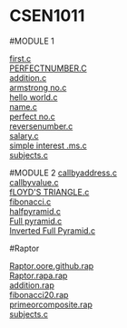 # CSEN1011

#MODULE 1

[first.c](https://github.com/MohanaSainidugonda/CSEN1011/blob/ece64928a859e61987308a6f897c7811135e67bf/first.c)<br />
[PERFECTNUMBER.C](https://github.com/MohanaSainidugonda/CSEN1011.MS/blob/887ad02f278c24194e7f0c1de61e14a32a0ee491/PERFECTNUMBER.C)<br/>
[addition.c](https://github.com/MohanaSainidugonda/CSEN1011.MS/blob/887ad02f278c24194e7f0c1de61e14a32a0ee491/addition.c)<br/>
[armstrong no.c](https://github.com/MohanaSainidugonda/CSEN1011.MS/blob/887ad02f278c24194e7f0c1de61e14a32a0ee491/armstrong%20no.c)<br/>
[hello world.c](https://github.com/MohanaSainidugonda/CSEN1011.MS/blob/887ad02f278c24194e7f0c1de61e14a32a0ee491/hello%20world.c)<br/>
[name.c](https://github.com/MohanaSainidugonda/CSEN1011.MS/blob/887ad02f278c24194e7f0c1de61e14a32a0ee491/name.c)<br/>
[perfect no.c](https://github.com/MohanaSainidugonda/CSEN1011.MS/blob/887ad02f278c24194e7f0c1de61e14a32a0ee491/perfect%20no.c)<br/>
[reversenumber.c](https://github.com/MohanaSainidugonda/CSEN1011.MS/blob/887ad02f278c24194e7f0c1de61e14a32a0ee491/reversenumber.c)<br/>
[salary.c](https://github.com/MohanaSainidugonda/CSEN1011.MS/blob/887ad02f278c24194e7f0c1de61e14a32a0ee491/salary.c)<br/>
[simple interest .ms.c](https://github.com/MohanaSainidugonda/CSEN1011.MS/blob/887ad02f278c24194e7f0c1de61e14a32a0ee491/simple%20interest%20%20.ms.c)<br/>
[subjects.c](https://github.com/MohanaSainidugonda/CSEN1011.MS/blob/887ad02f278c24194e7f0c1de61e14a32a0ee491/subjects.c)<br/>

#MODULE 2
[callbyaddress.c](https://github.com/MohanaSainidugonda/CSEN1011.MS/blob/887ad02f278c24194e7f0c1de61e14a32a0ee491/callbyaddress.c)<br/>
[callbyvalue.c](https://github.com/MohanaSainidugonda/CSEN1011.MS/blob/887ad02f278c24194e7f0c1de61e14a32a0ee491/callbyvalue.c)<br/>
[fLOYD'S TRIANGLE.c](https://github.com/MohanaSainidugonda/CSEN1011.MS/blob/887ad02f278c24194e7f0c1de61e14a32a0ee491/fLOYD'S%20TRIANGLE.c)<br/>
[fibonacci.c](https://github.com/MohanaSainidugonda/CSEN1011.MS/blob/887ad02f278c24194e7f0c1de61e14a32a0ee491/fibonacci.c)<br/>
[halfpyramid.c](https://github.com/MohanaSainidugonda/CSEN1011.MS/blob/887ad02f278c24194e7f0c1de61e14a32a0ee491/halfpyramid.c)<br/>
[Full pyramid.c](https://github.com/MohanaSainidugonda/CSEN1011/blob/4b0011aa8e76ea5bdaa1d12371c3daaa81e04d9d/Full%20pyramid.c)<br />
[Inverted Full Pyramid.c](https://github.com/MohanaSainidugonda/CSEN1011.MS/blob/887ad02f278c24194e7f0c1de61e14a32a0ee491/Inverted%20Full%20Pyramid.c)<br/>

#Raptor

[Raptor.oore.github.rap](https://github.com/MohanaSainidugonda/CSEN1011.MS/blob/6b9529f3b13af7c5871505926367b20fc162854f/Raptor.oore.github.rap)<br/>
[Raptor.rapa.rap](https://github.com/MohanaSainidugonda/CSEN1011.MS/blob/6b9529f3b13af7c5871505926367b20fc162854f/Raptor.rapa.rap)<br/>
[addition.rap](https://github.com/MohanaSainidugonda/CSEN1011.MS/blob/6b9529f3b13af7c5871505926367b20fc162854f/addition.rap)<br/>
[fibonacci20.rap](https://github.com/MohanaSainidugonda/CSEN1011.MS/blob/6b9529f3b13af7c5871505926367b20fc162854f/fibonacci20.rap)<br/>
[primeorcomposite.rap](https://github.com/MohanaSainidugonda/CSEN1011.MS/blob/6b9529f3b13af7c5871505926367b20fc162854f/primeorcomposite.rap)<br/>
[subjects.c](https://github.com/MohanaSainidugonda/CSEN1011.MS/blob/6b9529f3b13af7c5871505926367b20fc162854f/subjects.c)<br/>
